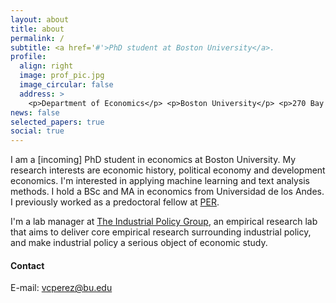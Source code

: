 ```yaml
---
layout: about
title: about
permalink: /
subtitle: <a href='#'>PhD student at Boston University</a>.
profile:
  align: right
  image: prof_pic.jpg
  image_circular: false
  address: >
    <p>Department of Economics</p> <p>Boston University</p> <p>270 Bay State Road</p> <p>Boston, MA.</p>
news: false
selected_papers: true
social: true
---
```


I am a [incoming] PhD student in economics at Boston University. My research interests are economic history, political economy and development economics. I'm interested in applying machine learning and text analysis methods. I hold a BSc and MA in economics from Universidad de los Andes. I previously 
worked as a predoctoral fellow at <a href="https://econ.columbia.edu/per/">PER</a>.

 I'm a lab manager at <a href="https://www.industrialpolicygroup.com">The Industrial Policy Group</a>, an empirical research lab that aims to deliver core empirical research surrounding industrial policy, and make industrial policy a serious object of economic study.


#### **Contact**

E-mail: <a href="mailto:vcperez@bu.edu">vcperez@bu.edu</a>



<!-- Put your address / P.O. box / other info right below your picture. You can also disable any these elements by editing `profile` property of the YAML header of your `_pages/about.md`. Edit `_bibliography/papers.bib` and Jekyll will render your [publications page](/al-folio/publications/) automatically. Link to your social media connections, too. This theme is set up to use [Font Awesome icons](http://fortawesome.github.io/Font-Awesome/) and [Academicons](https://jpswalsh.github.io/academicons/), like the ones below. Add your Facebook, Twitter, LinkedIn, Google Scholar, or just disable all of them. -->
